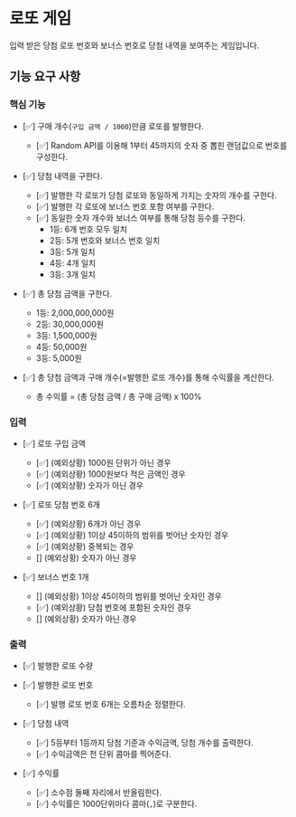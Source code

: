 # 로또 게임

입력 받은 당첨 로또 번호와 보너스 번호로 당첨 내역을 보여주는 게임입니다.

## 기능 요구 사항

### 핵심 기능

- [✅] 구매 개수(`구입 금액 / 1000`)만큼 로또를 발행한다.

  - [✅] Random API를 이용해 1부터 45까지의 숫자 중 뽑힌 랜덤값으로 번호를 구성한다.

- [✅] 당첨 내역을 구한다.

  - [✅] 발행한 각 로또가 당첨 로또와 동일하게 가지는 숫자의 개수를 구한다.
  - [✅] 발행한 각 로또에 보너스 번호 포함 여부를 구한다.
  - [✅] 동일한 숫자 개수와 보너스 여부를 통해 당첨 등수를 구한다.
    - 1등: 6개 번호 모두 일치
    - 2등: 5개 번호와 보너스 번호 일치
    - 3등: 5개 일치
    - 4등: 4개 일치
    - 3등: 3개 일치

- [✅] 총 당첨 금액을 구한다.

  - 1등: 2,000,000,000원
  - 2등: 30,000,000원
  - 3등: 1,500,000원
  - 4등: 50,000원
  - 3등: 5,000원

- [✅] 총 당첨 금액과 구매 개수(=발행한 로또 개수)를 통해 수익률을 계산한다.

  - 총 수익률 = (총 당첨 금액 / 총 구매 금액) x 100%

### 입력

- [✅] 로또 구입 금액

  - [✅] (예외상황) 1000원 단위가 아닌 경우
  - [✅] (예외상황) 1000원보다 적은 금액인 경우
  - [✅] (예외상황) 숫자가 아닌 경우

- [✅] 로또 당첨 번호 6개

  - [✅] (예외상황) 6개가 아닌 경우
  - [✅] (예외상황) 1이상 45이하의 범위를 벗어난 숫자인 경우
  - [✅] (예외상황) 중복되는 경우
  - [] (예외상황) 숫자가 아닌 경우

- [✅] 보너스 번호 1개
  - [] (예외상황) 1이상 45이하의 범위를 벗어난 숫자인 경우
  - [✅] (예외상황) 당첨 번호에 포함된 숫자인 경우
  - [] (예외상황) 숫자가 아닌 경우

### 출력

- [✅] 발행한 로또 수량

- [✅] 발행한 로또 번호

  - [✅] 발행 로또 번호 6개는 오름차순 정렬한다.

- [✅] 당첨 내역

  - [✅] 5등부터 1등까지 당첨 기준과 수익금액, 당첨 개수를 출력한다.
  - [✅] 수익금액은 천 단위 콤마를 찍어준다.

- [✅] 수익률
  - [✅] 소수점 둘째 자리에서 반올림한다.
  - [✅] 수익률은 1000단위마다 콤마(`,`)로 구분한다.
